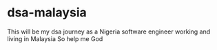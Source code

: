 # dsa-malaysia
This will be my dsa journey as a Nigeria software engineer working and living in Malaysia
So help me God
